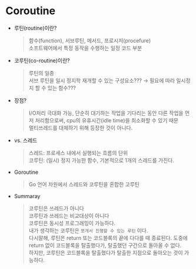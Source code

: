 # Coroutine

- 루틴(routine)이란?
  > 함수(function), 서브루틴, 메서드, 프로시저(procefure)  
  > 소프트웨어에서 특정 동작을 수행하는 일정 코드 부분

- 코루틴(co-routine)이란?
  > 루틴의 일종  
  > 서브 루틴을 일시 정지학 재개할 수 있는 구성요소??? → 필요에 따라 일시정지 할 수 있는 함수???

- 장점?
  > I/O처리 극대화 가능, 단순히 대기하는 작업을 기다리는 동안 다른 작업을 먼저 처리함으로써, cpu의 유휴시간(idle time)을 최소화할 수 있기 때문  
  > 멀티쓰레드를 대체하기 위해 등장한 것이 아니다.

- vs. 스레드
  > 스레드: 프로세스 내에서 실행되는 흐름의 단위  
  > 코루틴: (일시) 정지 가능한 함수, 기본적으로 1개의 스레드를 가진다.

- Goroutine
  >Go 언어 차원에서 스레드와 코루틴을 혼합한 고루틴

- Summaray
  > 코루틴은 쓰레드가 아니다  
  > 코루틴과 쓰레드는 비교대상이 아니다  
  > 코루틴은 동시성 프로그래밍이 가능하다.  
  > 내가 생각하는 코루틴은 `쪼개서 진행할 수 있는 루틴` 이다.  
  > 다시말해, 루틴은 return 또는 코드블록의 끝에 다다를 때 종료된다. 도중에 return 없이 코드블록을 탈출했다가, 탈출했던 구간으로 돌아올 수 없다.  
  > 하지만, 코루틴은 코드블록을 탈출했다가 탈출한 지점으로 돌아오는 것이 가능하다.  
